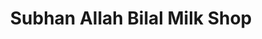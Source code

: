 ---
title: "Subhan Allah Bilal Milk Shop"
url: /karachi/subhan-allah-bilal-milk-shop/
shop: dairy
---